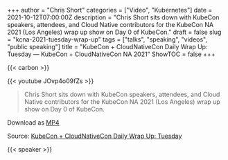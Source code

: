 +++
author = "Chris Short"
categories = ["Video", "Kubernetes"]
date = 2021-10-12T07:00:00Z
description = "Chris Short sits down with KubeCon speakers, attendees, and Cloud Native contributors for the KubeCon NA 2021 (Los Angeles) wrap up show on Day 0 of KubeCon."
draft = false
slug = "kcna-2021-tuesday-wrap-up"
tags = ["talks", "speaking", "videos", "public speaking"]
title = "KubeCon + CloudNativeCon Daily Wrap Up: Tuesday — KubeCon + CloudNativeCon NA 2021"
ShowTOC = false
+++

{{< carbon >}}

{{< youtube JOvp4o09fZs >}}

> Chris Short sits down with KubeCon speakers, attendees, and Cloud Native contributors for the KubeCon NA 2021 (Los Angeles) wrap up show on Day 0 of KubeCon.

Download as [MP4](https://shortcdn.com/chrisshort/CloudNative.tv-KubeCon-CloudNativeCon-Daily-Wrap-Up-Tuesday.mp4)

Source: [KubeCon + CloudNativeCon Daily Wrap Up: Tuesday](https://youtu.be/JOvp4o09fZs)

{{< speaker >}}

